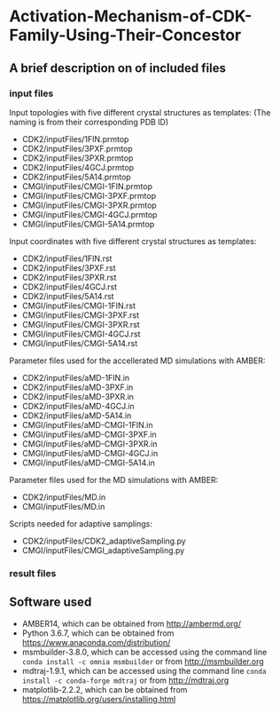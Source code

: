 # Activation-Mechanism-of-CDK-Family-Using-Their-Concestor

## A brief description on of included files
### input files
Input topologies with five different crystal structures as templates: (The naming is from their corresponding PDB ID)
- CDK2/inputFiles/1FIN.prmtop 
- CDK2/inputFiles/3PXF.prmtop 
- CDK2/inputFiles/3PXR.prmtop 
- CDK2/inputFiles/4GCJ.prmtop
- CDK2/inputFiles/5A14.prmtop 
- CMGI/inputFiles/CMGI-1FIN.prmtop 
- CMGI/inputFiles/CMGI-3PXF.prmtop 
- CMGI/inputFiles/CMGI-3PXR.prmtop 
- CMGI/inputFiles/CMGI-4GCJ.prmtop
- CMGI/inputFiles/CMGI-5A14.prmtop 

Input coordinates with five different crystal structures as templates:
- CDK2/inputFiles/1FIN.rst
- CDK2/inputFiles/3PXF.rst
- CDK2/inputFiles/3PXR.rst
- CDK2/inputFiles/4GCJ.rst
- CDK2/inputFiles/5A14.rst
- CMGI/inputFiles/CMGI-1FIN.rst
- CMGI/inputFiles/CMGI-3PXF.rst
- CMGI/inputFiles/CMGI-3PXR.rst
- CMGI/inputFiles/CMGI-4GCJ.rst
- CMGI/inputFiles/CMGI-5A14.rst

Parameter files used for the accellerated MD simulations with AMBER:
- CDK2/inputFiles/aMD-1FIN.in
- CDK2/inputFiles/aMD-3PXF.in
- CDK2/inputFiles/aMD-3PXR.in
- CDK2/inputFiles/aMD-4GCJ.in
- CDK2/inputFiles/aMD-5A14.in
- CMGI/inputFiles/aMD-CMGI-1FIN.in
- CMGI/inputFiles/aMD-CMGI-3PXF.in
- CMGI/inputFiles/aMD-CMGI-3PXR.in
- CMGI/inputFiles/aMD-CMGI-4GCJ.in
- CMGI/inputFiles/aMD-CMGI-5A14.in

Parameter files used for the MD simulations with AMBER:
- CDK2/inputFiles/MD.in
- CMGI/inputFiles/MD.in

Scripts needed for adaptive samplings:
- CDK2/inputFiles/CDK2_adaptiveSampling.py
- CMGI/inputFiles/CMGI_adaptiveSampling.py

### result files

## Software used
- AMBER14, which can be obtained from http://ambermd.org/ 
- Python 3.6.7, which can be obtained from https://www.anaconda.com/distribution/
- msmbuilder-3.8.0, which can be accessed using the command line ```conda install -c omnia msmbuilder``` or from http://msmbuilder.org
- mdtraj-1.9.1, which can be accessed using the command line ```conda install -c conda-forge mdtraj``` or from http://mdtraj.org
- matplotlib-2.2.2, which can be obtained from https://matplotlib.org/users/installing.html



